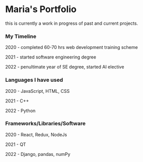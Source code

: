 # Maria's Portfolio 

this is currently a work in progress of past and current projects.



### My Timeline

2020 - completed 60-70 hrs web development training scheme

2021 - started software engineering degree

2022 - penultimate year of SE degree, started AI elective


### Languages I have used

2020 - JavaScript, HTML, CSS

2021 - C++

2022 - Python


### Frameworks/Libraries/Software

2020 - React, Redux, NodeJs

2021 - QT

2022 - Django, pandas, numPy
